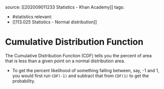 source: [[202009011233 Statistics - Khan Academy]]
tags:
- #statistics 
relevant:
- [[113.025 Statistics - Normal distribution]]

# Cumulative Distribution Function

The Cumulative Distribution Function (CDF) tells you the percent of area that is less than a given point on a normal distribution area.
- To get the percent likelihood of something falling between, say, -1 and 1, you would first run `CDF(-1)` and subtract that from `CDF(1)` to get the probability.

